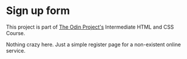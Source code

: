 # Sign up form

This project is part of [The Odin Project's](https://theodinproject.com) Intermediate HTML and CSS Course.

Nothing crazy here. Just a simple register page for a non-existent online service.
